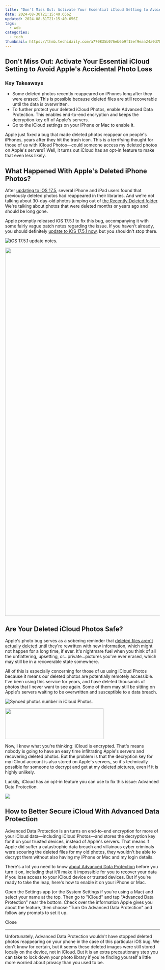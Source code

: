 ```yaml
---
title: "Don't Miss Out: Activate Your Essential iCloud Setting to Avoid Apple's Accidental Photo Loss"
date: 2024-08-30T21:15:40.656Z
updated: 2024-08-31T21:15:40.656Z
tags:
  - web
categories:
  - tech
thumbnail: https://thmb.techidaily.com/a770835b076eb6b9f15ef9eaa24a0d7865dfb16a5caaa3e52196c91037b09546.jpg
---
```


## Don't Miss Out: Activate Your Essential iCloud Setting to Avoid Apple's Accidental Photo Loss

### Key Takeaways

* Some deleted photos recently reappeared on iPhones long after they were erased. This is possible because deleted files are still recoverable until the data is overwritten.
* To further protect your deleted iCloud Photos, enable Advanced Data Protection. This enables end-to-end encryption and keeps the decryption key off of Apple's servers.
* Go to the iCloud settings on your iPhone or Mac to enable it.

 Apple just fixed a bug that made deleted photos reappear on people's iPhones, years after they hit the trash icon. This is a terrifying thought for those of us with iCloud Photos—could someone access my deleted photos on Apple's servers? Well, it turns out iCloud has an opt-in feature to make that even less likely.

##  What Happened With Apple's Deleted iPhone Photos?

 After [updating to iOS 17.5](https://activate-lock.techidaily.com/how-to-remove-activation-lock-from-the-iphone-12-pro-without-previous-owner-by-drfone-ios/), several iPhone and iPad users found that previously deleted photos had reappeared in their libraries. And we're not talking about 30-day-old photos jumping out of [the Recently Deleted folder](https://unlock-android.techidaily.com/in-2024-top-10-fingerprint-lock-apps-to-lock-your-infinix-smart-8-hd-phone-by-drfone-android/). We're talking about photos that were deleted months or years ago and should be long gone.

 Apple promptly released iOS 17.5.1 to fix this bug, accompanying it with some fairly vague patch notes regarding the issue. If you haven't already, you should definitely [update to iOS 17.5.1 now](https://some-knowledge.techidaily.com/2024-approved-game-on-unlocking-full-potential-in-funimate/), but you shouldn't stop there.

![iOS 17.5.1 update notes.](https://static1.howtogeekimages.com/wordpress/wp-content/uploads/2024/05/ios-17-5-1-update-notes.png) 

<!-- affiliate ads begin -->
<a href="https://ukaidot.sjv.io/c/5597632/1793233/19578" target="_top" id="1793233"><img src="//a.impactradius-go.com/display-ad/19578-1793233" border="0" alt="" width="1200" height="1200"/></a><img height="0" width="0" src="https://imp.pxf.io/i/5597632/1793233/19578" style="position:absolute;visibility:hidden;" border="0" />
<!-- affiliate ads end -->
##  Are Your Deleted iCloud Photos Safe?

 Apple's photo bug serves as a sobering reminder that [deleted files aren't actually deleted](https://screen-recording.techidaily.com/updated-enhancing-facebook-viewership-with-obs-broadcasts/) until they're rewritten with new information, which might not happen for a long time, if ever. It's nightmare fuel when you think of all the unflattering, upsetting, or…private…pictures you've ever erased, which may still be in a recoverable state somewhere.

 All of this is especially concerning for those of us using iCloud Photos because it means our deleted photos are potentially remotely accessible. I've been using this service for years, and have deleted thousands of photos that I never want to see again. Some of them may still be sitting on Apple's servers waiting to be overwritten and susceptible to a data breach.

![Synced photos number in iCloud Photos.](https://static1.howtogeekimages.com/wordpress/wp-content/uploads/2024/05/synced-photos-number-in-icloud-photos.jpg) 

<!-- affiliate ads begin -->
<a href="https://godlikehost.sjv.io/c/5597632/1920054/21774" target="_top" id="1920054"><img src="//a.impactradius-go.com/display-ad/21774-1920054" border="0" alt="" width="320" height="100"/></a><img height="0" width="0" src="https://imp.pxf.io/i/5597632/1920054/21774" style="position:absolute;visibility:hidden;" border="0" />
<!-- affiliate ads end -->
 Now, I know what you're thinking: iCloud is encrypted. That's means nobody is going to have an easy time infiltrating Apple's servers and recovering deleted photos. But the problem is that the decryption key for my iCloud account is also stored on Apple's servers, so it's technically possible for someone to decrypt and get at my deleted pictures, even if it is highly unlikely.

 Luckily, iCloud has an opt-in feature you can use to fix this issue: Advanced Data Protection.

<!-- affiliate ads begin -->
<a href="https://store.nero.com/order/checkout.php?PRODS=42570605&QTY=1&AFFILIATE=108875&CART=1"><img src="http://cdnwww.nero.com/nero-com-wAssets/img/banners/2023/usbXcopy/Nero_USB_x_copy_Screen_2.png" border="0"></a>
<!-- affiliate ads end -->
##  How to Better Secure iCloud With Advanced Data Protection

 Advanced Data Protection is an turns on end-to-end encryption for more of your iCloud data—including iCloud Photos—and stores the decryption key for it on your trusted devices, instead of Apple's servers. That means if Apple did suffer a catastrophic data breach and villainous cyber criminals were scouring the deleted files for my old photos, they wouldn't be able to decrypt them without also having my iPhone or Mac and my login details.

 There's a lot you need to know [about Advanced Data Protection](https://remote-screen-capture.techidaily.com/updated-slowing-down-action-iphone-filmmaking-tricks/) before you turn it on, including that it'll make it impossible for you to recover your data if you lose access to your iCloud device or trusted devices. But if you're ready to take the leap, here's how to enable it on your iPhone or Mac.

 Open the Settings app (or the System Settings if you're using a Mac) and select your name at the top. Then go to "iCloud" and tap "Advanced Data Protection" near the bottom. Check over the information Apple gives you about the feature, then choose "Turn On Advanced Data Protection" and follow any prompts to set it up.

Close 

---

 Unfortunately, Advanced Data Protection wouldn't have stopped deleted photos reappearing on your phone in the case of this particular iOS bug. We don't know for certain, but it seems these deleted images were still stored locally on the device, not in iCloud. But it is an extra precautionary step you can take to lock down your photo library if you're finding yourself a little more worried about privacy than you used to be.

<ins class="adsbygoogle"
     style="display:block"
     data-ad-format="autorelaxed"
     data-ad-client="ca-pub-7571918770474297"
     data-ad-slot="1223367746"></ins>



<ins class="adsbygoogle"
     style="display:block"
     data-ad-client="ca-pub-7571918770474297"
     data-ad-slot="8358498916"
     data-ad-format="auto"
     data-full-width-responsive="true"></ins>


